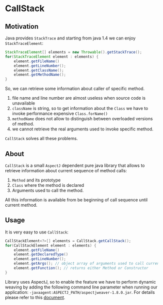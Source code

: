 # CallStack
## Motivation
Java provides `StackTrace` and starting from java 1.4 we can enjoy `StackTraceElement`:

```java
StackTraceElement[] elements = new Throwable().getStackTrace();
for(StackTraceElement element : elements) {
	element.getFileName()
	element.getLineNumber();
	element.getClassName();
	element.getMethodName();
} 
```

So, we can retrieve some information about caller of specific method. 
1. file name and line number are almost useless when source code is unavailable
2. `className` is string, so to get information about the `Class` we have to invoke performance expensive `Class.forName()`
3. `methodName` does not allow to distinguish between overloaded versions of method. 
4. we cannot retrieve the real arguments used to invoke specific method. 

`CallStack` solves all these problems.

## About
`CallStack` is a small `AspectJ` dependent pure java library that allows to retrieve information about current sequence of
method calls:
1. `Method` and its prototype
2. `Class` where the method is declared
3. Arguments used to call the method. 

All this information is available from be beginning of call sequence until current method. 

## Usage
It is very easy to use `CallStack`:

```java
CallStackElement<?>[] elements = CallStack.getCallStack();
for(CallStackElement element : elements) {
	element.getFileName()
	element.getDeclaredType()
	element.getLineNumber();
	element.getArgs(); // object array of arguments used to call current method or constructor
	element.getFunction(); // returns either Method or Constructor
} 
```

Library uses AspectJ, so to enable the feature we have to perform dynamic weaving by adding the following command line
parameter when running our application: `-javaagent:ASPECTJ_PATH/aspectjweaver-1.8.0.jar`.
For details please refer to this [document](http://www.eclipse.org/aspectj/doc/released/devguide/ltw.html).
 
